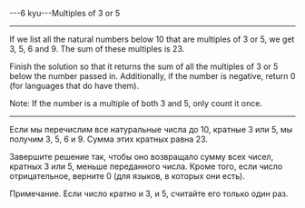 ---6 kyu---Multiples of 3 or 5

---

If we list all the natural numbers below 10 that are multiples of 3 or 5, we get 3, 5, 6 and 9. The sum of these multiples is 23.

Finish the solution so that it returns the sum of all the multiples of 3 or 5 below the number passed in. Additionally, if the number is negative, return 0 (for languages that do have them).

Note: If the number is a multiple of both 3 and 5, only count it once.

---

Если мы перечислим все натуральные числа до 10, кратные 3 или 5, мы получим 3, 5, 6 и 9. Сумма этих кратных равна 23.

Завершите решение так, чтобы оно возвращало сумму всех чисел, кратных 3 или 5, меньше переданного числа. Кроме того, если число отрицательное, верните 0 (для языков, в которых они есть).

Примечание. Если число кратно и 3, и 5, считайте его только один раз.
